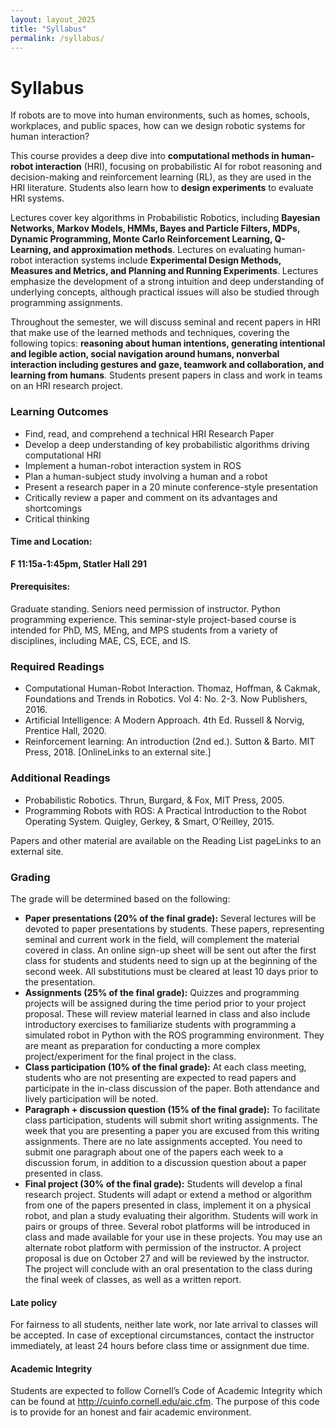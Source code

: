 ```yaml
---
layout: layout_2025
title: "Syllabus"
permalink: /syllabus/
---
```


# Syllabus 

If robots are to move into human environments, such as homes, schools, workplaces, and public spaces, how can we design robotic systems for human interaction?

This course provides a deep dive into **computational methods in human-robot interaction** (HRI), focusing on probabilistic AI for robot reasoning and decision-making and reinforcement learning (RL), as they are used in the HRI literature.  Students also learn how to **design experiments** to evaluate HRI systems.

Lectures cover key algorithms in Probabilistic Robotics, including **Bayesian Networks, Markov Models, HMMs, Bayes and Particle Filters, MDPs, Dynamic Programming, Monte Carlo Reinforcement Learning, Q-Learning, and approximation methods**.  Lectures on evaluating human-robot interaction systems include **Experimental Design Methods, Measures and Metrics, and Planning and Running Experiments**. Lectures emphasize the development of a strong intuition and deep understanding of underlying concepts, although practical issues will also be studied through programming assignments.

Throughout the semester, we will discuss seminal and recent papers in HRI that make use of the learned methods and techniques, covering the following topics: **reasoning about human intentions, generating intentional and legible action, social navigation around humans,  nonverbal interaction including gestures and gaze, teamwork and collaboration, and learning from humans**. Students present papers in class and work in teams on an HRI research project.

### Learning Outcomes

- Find, read, and comprehend a technical HRI Research Paper
- Develop a deep understanding of key probabilistic algorithms driving computational HRI
- Implement a human-robot interaction system in ROS
- Plan a human-subject study involving a human and a robot
- Present a research paper in a 20 minute conference-style presentation
- Critically review a paper and comment on its advantages and shortcomings
- Critical thinking

#### Time and Location: 

**F 11:15a-1:45pm, Statler Hall 291**

#### Prerequisites:  
Graduate standing. Seniors need permission of instructor. Python programming experience. This seminar-style project-based course is intended for PhD, MS, MEng, and MPS students from a variety of disciplines, including MAE, CS, ECE, and IS.

### Required Readings

- Computational Human-Robot Interaction. Thomaz, Hoffman, & Cakmak, Foundations and Trends in Robotics. Vol 4: No. 2-3. Now Publishers, 2016.
- Artificial Intelligence: A Modern Approach. 4th Ed. Russell & Norvig, Prentice Hall, 2020.
- Reinforcement learning: An introduction (2nd ed.). Sutton & Barto. MIT Press, 2018. [OnlineLinks to an external site.]

### Additional Readings

- Probabilistic Robotics. Thrun, Burgard, & Fox, MIT Press, 2005.
- Programming Robots with ROS: A Practical Introduction to the Robot Operating System. Quigley, Gerkey, & Smart, O’Reilley, 2015.

Papers and other material are available on the Reading List pageLinks to an external site.

### Grading

The grade will be determined based on the following:

- **Paper presentations (20% of the final grade):** Several lectures will be devoted to paper presentations by students. These papers, representing seminal and current work in the field, will complement the material covered in class.   An online sign-up sheet will be sent out after the first class for students  and students need to sign up at the beginning of the second week. All substitutions must be cleared at least 10 days prior to the presentation.
- **Assignments (25% of the final grade):** Quizzes and programming projects will be assigned during the time period prior to your project proposal.  These will review material learned in class and also include introductory exercises to familiarize students with programming a simulated robot in Python with the ROS programming environment.  They are meant as preparation for conducting a more complex project/experiment for the final project in the class.
- **Class participation (10% of the final grade):** At each class meeting, students who are not presenting are expected to read papers and participate in the in-class discussion of the paper.  Both attendance and lively participation will be noted.
- **Paragraph + discussion question (15% of the final grade):**  To facilitate class participation, students will submit short writing assignments. The week that you are presenting a paper you are excused from this writing assignments. There are no late assignments accepted. You need to submit one paragraph about one of the papers each week to a discussion forum, in addition to a discussion question about a paper presented in class.
- **Final project (30% of the final grade):**  Students will develop a final research project. Students will adapt or extend a method or algorithm from one of the papers presented in class, implement it on a physical robot, and plan a study evaluating their algorithm. Students will work in pairs or groups of three.  Several robot platforms will be introduced in class and made available for your use in these projects.  You may use an alternate robot platform with permission of the instructor.  A project proposal is due on October 27 and will be reviewed by the instructor.  The project will conclude with an oral presentation to the class during the final week of classes, as well as a written report.

#### Late policy
For fairness to all students, neither late work, nor late arrival to classes will be accepted. In case of exceptional circumstances, contact the instructor immediately, at least 24 hours before class time or assignment due time.

#### Academic Integrity 
Students are expected to follow Cornell’s Code of Academic Integrity which can be found at http://cuinfo.cornell.edu/aic.cfm. The purpose of this code is to provide for an honest and fair academic environment.

